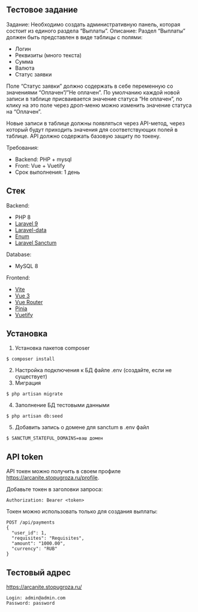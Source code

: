 ## Тестовое задание

Задание:
Необходимо создать административную панель, которая состоит из единого раздела “Выплаты”.
Описание:
Раздел “Выплаты” должен быть представлен в виде таблицы с полями:

- Логин
- Реквизиты (много текста)
- Сумма
- Валюта
- Статус заявки

Поле “Статус заявки” должно содержать в себе переменную со значениями “Оплачен”/”Не
оплачен”. По умолчанию каждой новой записи в таблице присваивается значение статуса “Не
оплачен”, по клику на это поле через дроп-меню можно изменить значение статуса на
“Оплачен”.

Новые записи в таблице должны появляться через API-метод, через который будут приходить
значения для соответствующих полей в таблице. API должно содержать базовую защиту по
токену.

Требования:
- Backend: PHP + mysql
- Front: Vue + Vuetify
- Срок выполнения: 1 день


## Стек

Backend:
- PHP 8
- [Laravel 9](https://laravel.com/)
- [Laravel-data](https://spatie.be/docs/laravel-data/v3/introduction)
- [Enum](https://spatie.be/docs/enum/v3/introduction)
- [Laravel Sanctum](https://laravel.com/docs/9.x/sanctum)
  
Database:
- MySQL 8
  
Frontend:
- [Vite](https://vitejs.dev/)
- [Vue 3](https://vuejs.org/)
- [Vue Router](https://router.vuejs.org/)
- [Pinia](https://pinia.vuejs.org/)
- [Vuetify](https://next.vuetifyjs.com/en/)


## Установка
1. Установка пакетов composer
```
$ composer install
```
2. Настройка подключения к БД файле .env (создайте, если не существует)
3. Миграция 
```
$ php artisan migrate
```
4. Заполнение БД тестовыми данными
```
$ php artisan db:seed
```
5. Добавить запись о домене для sanctum в .env файл
```
$ SANCTUM_STATEFUL_DOMAINS=ваш домен
```

## API token

API токен можно получить в своем профиле https://arcanite.stopugroza.ru/profile.

Добавьте токен в заголовки запроса:
```
Authorization: Bearer <token>
```

Токен можно использовать только для создания выплаты:
```
POST /api/payments
{
  "user_id": 1,
  "requisites": "Requisites",
  "amount": "1000.00",
  "currency": "RUB"
}
```


## Тестовый адрес

https://arcanite.stopugroza.ru/

```
Login: admin@admin.com
Password: password
```
